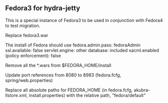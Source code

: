 Fedora3 for hydra-jetty
-------------------------------

This is a special instance of Fedora3 to be used in conjunction with Fedora4 to test migration.

Replace fedora3.war

The install of Fedora should use
	fedora.admin.pass: fedoraAdmin
	ssl.available: false
	servlet.engine: other
	database: included
	xacml.enabled (policy enforcement): false

Remove all the *.wars from $FEDORA_HOME/install

Update port references from 8080 to 8983 (fedora.fcfg, spring/web.properties)

Replace all absolute paths for FEDORA_HOME (in fedora.fcfg, akubra-llstore.xml, install.properties) with the relative path, "fedora/default"
